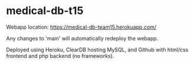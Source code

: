 # medical-db-t15

Webapp location: https://medical-db-team15.herokuapp.com/

Any changes to 'main' will automatically redeploy the webapp.

Deployed using Heroku, ClearDB hosting MySQL, and Github with html/css frontend and php backend (no frameworks).
